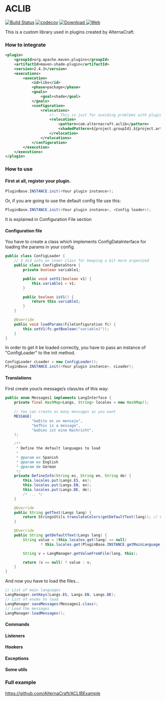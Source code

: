 # ACLIB
[![Build Status](https://travis-ci.org/AlternaCraft/ACLIB.svg)](https://travis-ci.org/AlternaCraft/ACLIB) [![codecov](https://codecov.io/gh/AlternaCraft/ACLIB/branch/master/graph/badge.svg)](https://codecov.io/gh/AlternaCraft/ACLIB) [ ![Download](https://api.bintray.com/packages/alternacraft/maven/ACLIB/images/download.svg) ](https://www.github.com/alternacraft/ACLIB/releases) [![Web](https://img.shields.io/badge/Web-alternacraft.github.io%2FACLIB%2F-yellow.svg)](https://alternacraft.github.io/ACLIB)

This is a custom library used in plugins created by AlternaCraft.

### How to integrate
```XML
<plugin>
    <groupId>org.apache.maven.plugins</groupId>
    <artifactId>maven-shade-plugin</artifactId>
    <version>2.4.3</version>
    <executions>
        <execution>
            <id>libs</id>
            <phase>package</phase>
            <goals>
                <goal>shade</goal>
            </goals>
            <configuration>
                <relocations>
                    <!-- This is just for avoiding problems with plugins which use this library -->
                    <relocation>
                        <pattern>com.alternacraft.aclib</pattern>
                        <shadedPattern>${project.groupId}.${project.artifactId}.ACLIB</shadedPattern>
                    </relocation>
                </relocations>
            </configuration>
        </execution>      
    </executions>
</plugin>
```

### How to use
#### First at all, register your plugin.
```JAVA
PluginBase.INSTANCE.init(<Your plugin instance>);
```
Or, if you are going to use the default config file use this:
```JAVA
PluginBase.INSTANCE.init(<Your plugin instance>, <Config loader>);
```
It is explained in Configuration File section

#### Configuration file
You have to create a class which implements ConfigDataInterface for loading the params in your config.
```JAVA
public class ConfigLoader {
    // I did into an inner class for keeping a bit more organized
    public class ConfigDataStore {
        private boolean variable1;

        public void setV1(boolean v1) {
            this.variable1 = v1;
        }

        public boolean isV1() {
            return this.variable1;
        }    
    }

    @Override
    public void loadParams(FileConfiguration fc) { 
        this.setV1(fc.getBoolean("variable1"));
    }
}
```

In order to get it be loaded correctly, you have to pass an instance of "ConfigLoader" to the init method.
```JAVA
ConfigLoader cLoader = new ConfigLoader();
PluginBase.INSTANCE.init(<Your plugin instance>, cLoader);
```
#### Translations
First create your/s message/s class/es of this way:
```JAVA
public enum Messages1 implements LangInterface {
    private final HashMap<Langs, String> locales = new HashMap();
    
    // You can create as many messages as you want
    MESSAGE(
            "&eEsto es un mensaje",
            "&eThis is a message",
            "&eDies ist eine Nachricht",
    );

    /**
     * Define the default languages to load
     *
     * @param es Spanish
     * @param en English
     * @param de German
     */
    private DefineInfo(String es, String en, String de) {
        this.locales.put(Langs.ES, es);
        this.locales.put(Langs.EN, en);
        this.locales.put(Langs.DE, de);
        /* ... */
    }

    @Override
    public String getText(Langs lang) {
        return StringsUtils.translateColors(getDefaultText(lang)); // Get the messages translated
    }

    @Override
    public String getDefaultText(Langs lang) {
        String value = (this.locales.get(lang) == null)
                ? this.locales.get(PluginBase.INSTANCE.getMainLanguage()) : this.locales.get(lang); 

        String v = LangManager.getValueFromFile(lang, this);

        return (v == null) ? value : v;
    }
}
```
And now you have to load the files...
```JAVA
// List of main languages
LangManager.setKeys(Langs.ES, Langs.EN, Langs.DE);
// List of enums to load
LangManager.saveMessages(Messages1.class);
// Load the messages
LangManager.loadMessages();
```

#### Commands
#### Listeners
#### Hookers
#### Exceptions
#### Some utils

### Full example
https://github.com/AlternaCraft/ACLIBExample
